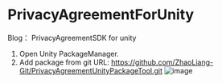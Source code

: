 # PrivacyAgreementForUnity
Blog：
PrivacyAgreementSDK for unity
1. Open Unity PackageManager.
2. Add package from git URL: https://github.com/ZhaoLiang-Git/PrivacyAgreementUnityPackageTool.git
![image](Preview.gif)

